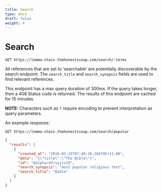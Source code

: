 ```yaml
---
title: Search
type: docs
draft: false
weight: 4
---
```


# **Search**

`GET https://lemma-chain.thehonestscoop.com/search/:terms`

All references that are set to &lsquo;searchable&rsquo; are potentially discoverable by the search endpoint. The `search_title` and `search_synopsis` fields are used to find relevant references.

This endpoint has a max query duration of 300ms. If the query takes longer, then a 408 Status code is returned. The results of this endpoint are cached for 15 minutes.

**NOTE:** Characters such as `?` require encoding to prevent interpretation as query parameters.


An example response:

`GET https://lemma-chain.thehonestscoop.com/search/popular`

```json
{
  "results": [
    {
      "created_at": "2019-03-25T07:40:30.284795+11:00",
      "data": "{\"title\":\"The Bible\"}",
      "id": "@alpha/43rsyjtzt8",
      "search_synopsis": "most popular religious text",
      "search_title": "Bible"
    }
  ]
}
```